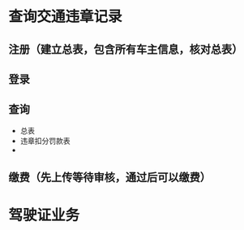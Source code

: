 # 查询交通违章记录
## 注册（建立总表，包含所有车主信息，核对总表）
## 登录
## 查询
 - 总表
 - 违章扣分罚款表
 - 
## 缴费（先上传等待审核，通过后可以缴费）

# 驾驶证业务
## 
